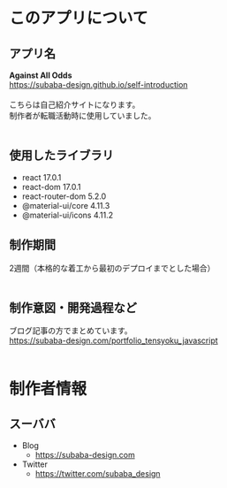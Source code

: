 # このアプリについて

## アプリ名
<strong>Against All Odds</strong> 
<br/>
https://subaba-design.github.io/self-introduction
</br>
<br/>
こちらは自己紹介サイトになります。
<br/>
制作者が転職活動時に使用していました。
<br/>
<br/>

## 使用したライブラリ

* react 17.0.1
* react-dom 17.0.1
* react-router-dom 5.2.0
* @material-ui/core 4.11.3
* @material-ui/icons 4.11.2

## 制作期間
2週間（本格的な着工から最初のデプロイまでとした場合）
<br/>
<br/>

## 制作意図・開発過程など
ブログ記事の方でまとめています。
<br/>
https://subaba-design.com/portfolio_tensyoku_javascript
<br/>
<br/>

# 制作者情報

## スーババ
* Blog
    * https://subaba-design.com
* Twitter
    * https://twitter.com/subaba_design
<br/>
<br/>
